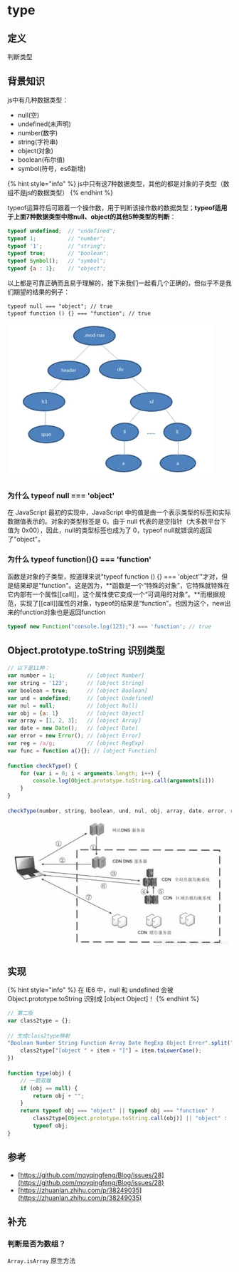 # type

## 定义

判断类型

## 背景知识

js中有几种数据类型：

* null\(空\)
* undefined\(未声明\)
* number\(数字\)
* string\(字符串\)
* object\(对象\)
* boolean\(布尔值\)
* symbol\(符号，es6新增\)

{% hint style="info" %}
js中只有这7种数据类型，其他的都是对象的子类型（数组不是js的数据类型）
{% endhint %}

typeof运算符后可跟着一个操作数，用于判断该操作数的数据类型；**typeof适用于上面7种数据类型中除null、object的其他5种类型的判断**：

```javascript
typeof undefined;  // "undefined";
typeof 1;          // "number";
typeof '1';        // "string";
typeof true;       // "boolean";
typeof Symbol();   // "symbol";
typeof {a : 1};    // "object";
```

以上都是可靠正确而且易于理解的，接下来我们一起看几个正确的，但似乎不是我们期望的结果的例子：

```text
typeof null === "object"; // true
typeof function () {} === "function"; // true
```

![](../../.gitbook/assets/image%20%2858%29.png)

### 为什么 typeof null === 'object'

在 JavaScript 最初的实现中，JavaScript 中的值是由一个表示类型的标签和实际数据值表示的。对象的类型标签是 0。由于 null 代表的是空指针（大多数平台下值为 0x00），因此，null的类型标签也成为了 0，typeof null就错误的返回了"object"。

### 为什么 typeof function\(\){} === 'function'

函数是对象的子类型，按道理来说"typeof function \(\) {} === 'object'"才对，但是结果却是"function"。这是因为，**函数是一个“特殊的对象”，它特殊就特殊在它内部有一个属性\[\[call\]\]，这个属性使它变成一个“可调用的对象”。**而根据规范，实现了\[\[call\]\]属性的对象，typeof的结果是“function”。也因为这个，new出来的function对象也是返回function

```javascript
typeof new Function("console.log(123);") === 'function'; // true
```

## Object.prototype.toString 识别类型

```javascript
// 以下是11种：
var number = 1;          // [object Number]
var string = '123';      // [object String]
var boolean = true;      // [object Boolean]
var und = undefined;     // [object Undefined]
var nul = null;          // [object Null]
var obj = {a: 1}         // [object Object]
var array = [1, 2, 3];   // [object Array]
var date = new Date();   // [object Date]
var error = new Error(); // [object Error]
var reg = /a/g;          // [object RegExp]
var func = function a(){}; // [object Function]

function checkType() {
    for (var i = 0; i < arguments.length; i++) {
        console.log(Object.prototype.toString.call(arguments[i]))
    }
}

checkType(number, string, boolean, und, nul, obj, array, date, error, reg, func)
```

![](../../.gitbook/assets/image%20%28156%29.png)

## 实现

{% hint style="info" %}
在 IE6 中，null 和 undefined 会被 Object.prototype.toString 识别成 \[object Object\]！
{% endhint %}

```javascript
// 第二版
var class2type = {};

// 生成class2type映射
"Boolean Number String Function Array Date RegExp Object Error".split(" ").map(function(item, index) {
    class2type["[object " + item + "]"] = item.toLowerCase();
})

function type(obj) {
    // 一箭双雕
    if (obj == null) {
        return obj + "";
    }
    return typeof obj === "object" || typeof obj === "function" ?
        class2type[Object.prototype.toString.call(obj)] || "object" :
        typeof obj;
}
```

## 参考

* [https://github.com/mqyqingfeng/Blog/issues/28](https://github.com/mqyqingfeng/Blog/issues/28)
* [https://zhuanlan.zhihu.com/p/38249035](https://zhuanlan.zhihu.com/p/38249035)

## 补充

### 判断是否为数组？

 `Array.isArray` 原生方法

